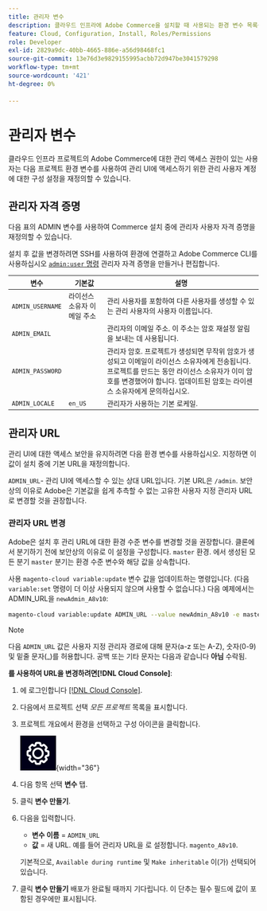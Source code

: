 ```yaml
---
title: 관리자 변수
description: 클라우드 인프라에 Adobe Commerce을 설치할 때 사용되는 환경 변수 목록을 참조하십시오.
feature: Cloud, Configuration, Install, Roles/Permissions
role: Developer
exl-id: 2829a9dc-40bb-4665-886e-a56d98468fc1
source-git-commit: 13e76d3e9829155995acbb72d947be3041579298
workflow-type: tm+mt
source-wordcount: '421'
ht-degree: 0%

---
```


# 관리자 변수

클라우드 인프라 프로젝트의 Adobe Commerce에 대한 관리 액세스 권한이 있는 사용자는 다음 프로젝트 환경 변수를 사용하여 관리 UI에 액세스하기 위한 관리 사용자 계정에 대한 구성 설정을 재정의할 수 있습니다.

## 관리자 자격 증명

다음 표의 ADMIN 변수를 사용하여 Commerce 설치 중에 관리자 사용자 자격 증명을 재정의할 수 있습니다.

설치 후 값을 변경하려면 SSH를 사용하여 환경에 연결하고 Adobe Commerce CLI를 사용하십시오 [`admin:user` 명령](https://experienceleague.adobe.com/docs/commerce-operations/installation-guide/tutorials/admin.html) 관리자 자격 증명을 만들거나 편집합니다.

| 변수 | 기본값 | 설명 |
| -------------- | --------------------------- | ----------- |
| `ADMIN_USERNAME` | 라이선스 소유자 이메일 주소 | 관리 사용자를 포함하여 다른 사용자를 생성할 수 있는 관리 사용자의 사용자 이름입니다. |
| `ADMIN_EMAIL` |                             | 관리자의 이메일 주소. 이 주소는 암호 재설정 알림을 보내는 데 사용됩니다. |
| `ADMIN_PASSWORD` |                             | 관리자 암호. 프로젝트가 생성되면 무작위 암호가 생성되고 이메일이 라이선스 소유자에게 전송됩니다. 프로젝트를 만드는 동안 라이선스 소유자가 이미 암호를 변경했어야 합니다. 업데이트된 암호는 라이센스 소유자에게 문의하십시오. |
| `ADMIN_LOCALE` | `en_US` | 관리자가 사용하는 기본 로케일. |

## 관리자 URL

관리 UI에 대한 액세스 보안을 유지하려면 다음 환경 변수를 사용하십시오. 지정하면 이 값이 설치 중에 기본 URL을 재정의합니다.

`ADMIN_URL`- 관리 UI에 액세스할 수 있는 상대 URL입니다. 기본 URL은 `/admin`. 보안상의 이유로 Adobe은 기본값을 쉽게 추측할 수 없는 고유한 사용자 지정 관리자 URL로 변경할 것을 권장합니다.

### 관리자 URL 변경

Adobe은 설치 후 관리 URL에 대한 환경 수준 변수를 변경할 것을 권장합니다. 클론에서 분기하기 전에 보안상의 이유로 이 설정을 구성합니다. `master` 환경. 에서 생성된 모든 분기 `master` 분기는 환경 수준 변수와 해당 값을 상속합니다.

사용 `magento-cloud variable:update` 변수 값을 업데이트하는 명령입니다. (다음 `variable:set` 명령이 더 이상 사용되지 않으며 사용할 수 없습니다.) 다음 예제에서는 ADMIN_URL을 `newAdmin_A8v10`:

```bash
magento-cloud variable:update ADMIN_URL --value newAdmin_A8v10 -e master
```

>[!NOTE]
>
>다음 `ADMIN_URL` 값은 사용자 지정 관리자 경로에 대해 문자(a-z 또는 A-Z), 숫자(0-9) 및 밑줄 문자(_)를 허용합니다. 공백 또는 기타 문자는 다음과 같습니다 **아님** 수락됨.

**를 사용하여 URL을 변경하려면[!DNL Cloud Console]**:

1. 에 로그인합니다 [[!DNL Cloud Console]](https://console.adobecommerce.com).

1. 다음에서 프로젝트 선택 _모든 프로젝트_ 목록을 표시합니다.

1. 프로젝트 개요에서 환경을 선택하고 구성 아이콘을 클릭합니다.

   ![프로젝트 구성](../../assets/icon-configure.png){width="36"}

1. 다음 항목 선택 **변수** 탭.

1. 클릭 **변수 만들기**.

1. 다음을 입력합니다.

   - **변수 이름** = `ADMIN_URL`
   - **값** = 새 URL. 예를 들어 관리자 URL을 로 설정합니다. `magento_A8v10`.

   기본적으로, `Available during runtime` 및 `Make inheritable` 이(가) 선택되어 있습니다.

1. 클릭 **변수 만들기** 배포가 완료될 때까지 기다립니다. 이 단추는 필수 필드에 값이 포함된 경우에만 표시됩니다.
